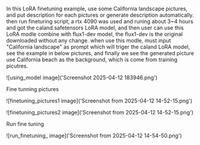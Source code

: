In this LoRA finetuning example, use some California landscape pictures, and put description for each pictures or generate description automatically. then run fineturing script, a rtx 4090 was used and runing about 3~4 hours and got the caland.safetensors LoRA model, and then user can use this LoRA modle combine with flux1-dev model, the flux1-dev is the original downloaded without any change. when use this modle, must input "California landscape" as prompt which will triger the caland LoRA model, see the example in below pictures, and finally we see the generated picture use California beach as the background, which is come from training picutres.

![using_model image]('Screenshot 2025-04-12 183946.png')

Fine tunning pictures

![finetuning_pictures1 image]('Screenshot from 2025-04-12 14-52-15.png')

![finetuning_pictures2 image]('Screenshot from 2025-04-12 14-52-15.png')

Run fine tuning

![run_finetuning_ image]('Screenshot from 2025-04-12 14-54-50.png')
